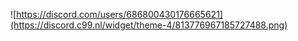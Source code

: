  
![https://discord.com/users/686800430176665621](https://discord.c99.nl/widget/theme-4/813776967185727488.png)

